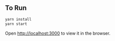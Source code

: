 ## To Run

```sh
yarn install
yarn start
```
Open [http://localhost:3000](http://localhost:3000) to view it in the browser.
